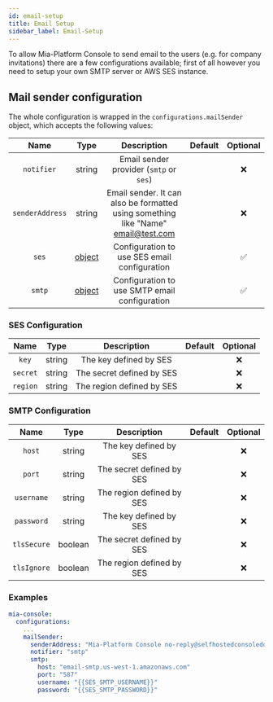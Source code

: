 ```yaml
---
id: email-setup
title: Email Setup
sidebar_label: Email-Setup
---
```


<!--
WARNING: this file was automatically generated by Mia-Platform Doc Aggregator.
DO NOT MODIFY IT BY HAND.
Instead, modify the source file and run the aggregator to regenerate this file.
-->

To allow Mia-Platform Console to send email to the users (e.g. for company invitations) there are a few configurations available; first of all
however you need to setup your own SMTP server or AWS SES instance.

## Mail sender configuration

The whole configuration is wrapped in the `configurations.mailSender` object, which accepts the following values:

| Name | Type | Description | Default | Optional |
|:----:|:----:|:-----------:|:-------:|:--------:|
| `notifier` | string | Email sender provider (`smtp` or `ses`) | | ❌ |
| `senderAddress` | string | Email sender. It can also be formatted using something like "Name" email@test.com | | ❌ |
| `ses` |[object](#ses-configuration) | Configuration to use SES email configuration |  | ✅ |
| `smtp` |[object](#smtp-configuration) | Configuration to use SMTP email configuration |  | ✅ |

### SES Configuration

| Name | Type | Description | Default | Optional |
|:----:|:----:|:-----------:|:-------:|:--------:|
| `key` | string | The key defined by SES | | ❌ |
| `secret` | string | The secret defined by SES | | ❌ |
| `region` | string | The region defined by SES | | ❌ |

### SMTP Configuration

| Name | Type | Description | Default | Optional |
|:----:|:----:|:-----------:|:-------:|:--------:|
| `host` | string | The key defined by SES | | ❌ |
| `port` | string | The secret defined by SES | | ❌ |
| `username` | string | The region defined by SES | | ❌ |
| `password` | string | The key defined by SES | | ❌ |
| `tlsSecure` | boolean | The secret defined by SES | | ❌ |
| `tlsIgnore` | boolean | The region defined by SES | | ❌ |

### Examples

```yaml
mia-console:
  configurations:
    ...
    mailSender:
      senderAddress: "Mia-Platform Console no-reply@selfhostedconsoledomain.com"
      notifier: "smtp"
      smtp:
        host: "email-smtp.us-west-1.amazonaws.com"
        port: "587"
        username: "{{SES_SMTP_USERNAME}}"
        password: "{{SES_SMTP_PASSWORD}}"
```
